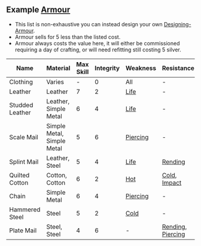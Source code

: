 ## Example [Armour](Armour)
* This list is non-exhaustive you can instead design your own [Designing-Armour](Designing-Armour).
* Armour sells for 5 less than the listed cost.
* Armour always costs the value here, it will either be commissioned requiring a day of crafting, or will need refitting still costing 5 silver.

| Name            | Material                   | Max Skill | Integrity | Weakness                    | Resistance                                             | Cost   |
| --------------- | -------------------------- | --------- | --------- | --------------------------- | ------------------------------------------------------ | ------ |
| Clothing        | Varies                     | -         | 0         | All                         | -                                                      | varies |
| Leather         | Leather                    | 7         | 2         | [Life](Combat#Life)         | -                                                      | 10     |
| Studded Leather | Leather, Simple Metal      | 6         | 4         | [Life](Combat#Life)         | -                                                      | 20     |
| Scale Mail      | Simple Metal, Simple Metal | 5         | 6         | [Piercing](Combat#Piercing) | -                                                      | 30     | 
| Splint Mail     | Leather, Steel             | 5         | 4         | [Life](Combat#Life)         | [Rending](Combat#Rending)                              | 30     |
| Quilted Cotton  | Cotton, Cotton             | 6         | 2         | [Hot](Combat#Hot)           | [Cold](Combat#Cold), [Impact](Combat#Impact)           | 10     |
| Chain           | Simple Metal               | 6         | 4         | [Piercing](Combat#Piercing) | -                                                      | 15     |
| Hammered Steel  | Steel                      | 5         | 2         | [Cold](Combat#Cold)         | -                                                      | 25     |
| Plate Mail      | Steel, Steel               | 4         | 6         | -                           | [Rending](Combat#Rending), [Piercing](Combat#Piercing) | 45     |
